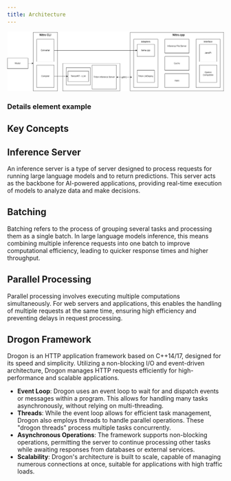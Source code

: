 ```yaml
---
title: Architecture
---
```


![Nitro Architecture](img/architecture.drawio.png)

### Details element example

## Key Concepts

## Inference Server

An inference server is a type of server designed to process requests for running large language models and to return predictions. This server acts as the backbone for AI-powered applications, providing real-time execution of models to analyze data and make decisions.

## Batching

Batching refers to the process of grouping several tasks and processing them as a single batch. In large language models inference, this means combining multiple inference requests into one batch to improve computational efficiency, leading to quicker response times and higher throughput.

## Parallel Processing

Parallel processing involves executing multiple computations simultaneously. For web servers and applications, this enables the handling of multiple requests at the same time, ensuring high efficiency and preventing delays in request processing.

## Drogon Framework

Drogon is an HTTP application framework based on C++14/17, designed for its speed and simplicity. Utilizing a non-blocking I/O and event-driven architecture, Drogon manages HTTP requests efficiently for high-performance and scalable applications.

- **Event Loop**: Drogon uses an event loop to wait for and dispatch events or messages within a program. This allows for handling many tasks asynchronously, without relying on multi-threading.
- **Threads**: While the event loop allows for efficient task management, Drogon also employs threads to handle parallel operations. These "drogon threads" process multiple tasks concurrently.
- **Asynchronous Operations**: The framework supports non-blocking operations, permitting the server to continue processing other tasks while awaiting responses from databases or external services.
- **Scalability**: Drogon's architecture is built to scale, capable of managing numerous connections at once, suitable for applications with high traffic loads.
